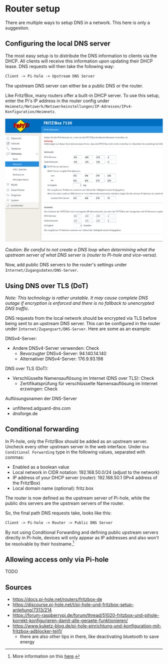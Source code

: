 # Router setup

There are multiple ways to setup DNS in a network. This here is only a suggestion.

## Configuring the local DNS server

The most easy setup is to distribute the DNS information to clients via the DHCP. All clients will receive this information upon updating their DHCP lease. DNS requests will then take the following way:

```txt
Client -> Pi-hole -> Upstream DNS Server
```

The upstream DNS server can either be a public DNS or the router.

Like Fritz!Box, many routers offer a built-in DHCP server. To use this setup, enter the Pi's IP address in the router config under `Heimnetz/Netzwerk/Netzwerkeinstellungen/IP-Adressen/IPv4-Konfiguration/Heimnetz`.

![DHCP settings](img/fritzbox-dhcp.png "Setting in the router")

*Caution: Be careful to not create a DNS loop when determining what the upstream server of what DNS server is (router to Pi-hole and vice-versa).*

Now, add public DNS servers to the router's settings under `Internet/Zugangsdaten/DNS-Server`.

## Using DNS over TLS (DoT)

*Note: This technology is rather unstable. It may cause complete DNS outage if encryption is enforced and there is no fallback to unencrypted DNS traffic.*

DNS requests from the local network should be encrypted via TLS before being sent to an upstream DNS server. This can be configured in the router under `Internet/Zugangsart/DNS-Server`. Here are some as an example:

DNSv4-Server:

- Andere DNSv4-Server verwenden: Check
  - Bevorzugter DNSv4-Server: 94.140.14.140
  - Alternativer DNSv4-Server: 176.9.93.198

DNS over TLS (DoT):

- Verschlüsselte Namensauflösung im Internet (DNS over TLS): Check
  - Zertifikatsprüfung für verschlüsselte Namensauflösung im Internet erzwingen: Check

Auflösungsnamen der DNS-Server

- unfiltered.adguard-dns.com
- dnsforge.de

## Conditional forwarding

In Pi-hole, only the Fritz!Box should be added as an upstream server. Uncheck every other upstream server in the web interface. Under `Use Conditional Forwarding` type in the following values, separated with commas:

- Enabled as a boolean value
- Local network in CIDR notation: 192.168.50.0/24 (adjust to the network)
- IP address of your DHCP server (router): 192.168.50.1 (IPv4 address of the Fritz!Box)
- Local domain name (optional): fritz.box

The router is now defined as the upstream server of Pi-hole, while the public dns servers are the upstream servers of the router.

So, the final path DNS requests take, looks like this:

```txt
Client -> Pi-hole -> Router -> Public DNS Server
```

By not using Conditional Forwarding and defining public upstream servers directly in Pi-hole, devices will only appear as IP addresses and also won't be resolvable by their hostname.[^kuketz]

## Allowing access only via Pi-hole

TODO

## Sources

- https://docs.pi-hole.net/routers/fritzbox-de
- https://discourse.pi-hole.net/t/pi-hole-und-fritzbox-setup-anleitung/7313/214
- https://forum-raspberrypi.de/forum/thread/51020-fritzbox-und-pihole-korrekt-konfigurieren-damit-alle-geraete-funktionieren/
- https://www.kuketz-blog.de/pi-hole-einrichtung-und-konfiguration-mit-fritzbox-adblocker-teil1/
  - there are also other tips in there, like deactivating bluetooth to save energy

[^kuketz]: More information on this [here](https://www.kuketz-blog.de/pi-hole-einrichtung-und-konfiguration-mit-fritzbox-adblocker-teil1/).
